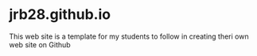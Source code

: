 # jrb28.github.io
This web site is a template for my students to follow in creating theri own web site on Github
